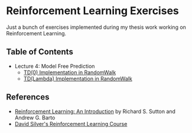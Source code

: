 # Reinforcement Learning Exercises
Just a bunch of exercises implemented during my thesis work working on Reinforcement Learning.

## Table of Contents

- Lecture 4: Model Free Prediction
   - [TD(0) Implementation in RandomWalk](exercises/td0_implementation)
   - [TD(Lambda) Implementation in RandomWalk](exercises/tdLambda_implementation)


## References

- [Reinforcement Learning: An Introduction](http://incompleteideas.net/book/RLbook2018.pdf)
by Richard S. Sutton and Andrew G. Barto
- [David Silver's Reinforcement Learning Course](http://www0.cs.ucl.ac.uk/staff/d.silver/web/Teaching.html)
